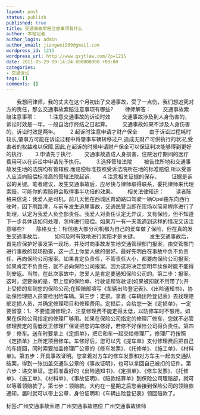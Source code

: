 ```yaml
---
layout: post
status: publish
published: true
title: 交通事故索赔注意事项有什么
author: 本站记者
author_login: admin
author_email: jiangwei909@gmail.com
wordpress_id: 1215
wordpress_url: http://www.gzjtlaw.com/?p=1215
date: 2011-05-29 09:14:24.000000000 +08:00
categories:
- 交通诉讼
tags: []
comments: []
---
```

　　我想问律师，我的丈夫在这个月初出了交通事故，受了一点伤，我们想追究对方的责任，那么交通事故索赔注意事项有哪些?　　律师解答：　　交通事故索赔注意事项：　　1.注意交通事故的诉讼时效　　交通事故涉及到人身伤害的，诉讼时效是一年，一般自治疗终结之日起算。　　交通事故如果不涉及人身伤害的，诉讼时效是两年。　　2.起诉时注意申请才财产保全　　由于诉讼过程耗时较长,肇事方可能在诉讼过程中将肇事车辆转移过户,造成无财产可供执行的状况,受害者的权益难以保障,因此,在起诉的时候申请财产保全可以保证判决能够得到更好的执行.　　3.申请先于执行.　　交通事故造成人身损害，住院治疗期间的医疗费用可以在诉讼中申请先予执行。　　3.选择管辖法院　　被告住所地和交通事故发生地的法院均有管辖权.而赔偿标准按照受诉法院所在地的标准赔偿,所以受害人应当向赔偿标准高的管辖法院起诉.　　4.注意相关证据的保存。　　证据是诉讼的关键。笔者建议，发生交通事故后，应尽快与律师取得联系，委托律师来代理索赔，可能你的索赔将会取得事半功倍的效果。　　相关法律知识：　　读者陈格来信说：我爱人是司机，前几天他在西城区育幼路口驾驶一辆Opel由东向西行驶时，因下雨路滑，与前车发生追尾事故，交通民警当即在现场以简易程序进行了处理，认定为我爱人负全部责任。我爱人对责任认定无异议，又有保险，但不知道下一步具体该如何处理，怎样进行赔偿。如果万一有一天我遇到这样的情况又该注意哪些?　　陈格女士：相信绝大部分司机都为自己的爱车做了保险，但在真的发生交通事故后，　　如何及时有效地进行索赔才是关键。　　发生交通事故后，首先应保护好事发第一现场，并及时向事故发生地交通管理部门报案，由交管部门进行事故的现场勘查，这一点上你爱人做的很好。最好先明白在事故中负不负责任，再向保险公司报案。如果肯定负责任，不管责任大小，都要向保险公司报案;如果肯定不负责任，就不必向保险公司报案。因为这将决定您明年续保时能不能得到安返。当然，在此次事故中，您爱人是肯定要通知保险公司的。第二步：报案。这时，您要做的是，带上您的保险单、行驶证和驾驶证(如果被扣就不用带了);开上受损的车到您的保险公司;在理赔部填写《车辆出险登记表》、《出险通知书》，协助保险理赔人员查检出险车辆。第三步：定损。拿着《车辆出险登记表》去找理赔部定损人员，并确定修理项目和修理费用。定损后，会给您一张《定损单》，一定要留意：1、不要遗漏修理;2、注意修理费不能定得太低，以防修车时不够用。如果在保险公司指定的修理厂够用。如果在保险公司指定的修理厂修车，您就不必管修理费定的高低反正修理厂保证把您的车修好，若修不好保险公司得负责任。第四步：修车。送车时要拿上《定损单》，把它和车一起交给修理厂。修理厂将按照《定损单》上所定项目修车。车修好后，您可以凭《提车单》支付修理费后把自己的车提回，同时索要加盖修理厂公章的《修车发票》、《托修单》、《施工单》、《材料单》。第五步：开具事故证明。您拿着对方车的修车发票和对方车主一起去交通队结案，得到一张加盖交通队公章的《事故证明》，也可以拿回自己被扣的证件。第六步：递交单证。您将准备好的《出险通知书》、《定损单》、《修车发票》、《托修单》、《施工单》、《材料单》、《事故证明》、《赔款结算单》到保险公司理赔部，就可以等着领赔款了。第七步：领赔款。大约在一星期之后您会接到保险公司的领赔款通知，届时就可以带上公章，身份证明和《车辆出险登记表》领回赔款了。标签:广州交通事故索赔 广州交通事故赔偿 广州交通事故律师
